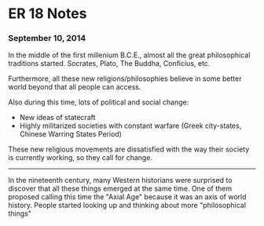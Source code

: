 ER 18 Notes
===========

### September 10, 2014

In the middle of the first millenium B.C.E., almost all the great philosophical traditions started.
Socrates, Plato, The Buddha, Conficius, etc.

Furthermore, all these new religions/philosophies believe in some better world beyond that all people can access.

Also during this time, lots of political and social change:
* New ideas of statecraft
* Highly militarized societies with constant warfare (Greek city-states, Chinese Warring States Period)

These new religious movements are dissatisfied with the way their society is currently working, so they call for change.

---

In the nineteenth century, many Western historians were surprised to discover that all these things emerged at the same time.
One of them proposed calling this time the "Axial Age" because it was an axis of world history.
People started looking up and thinking about more "philosophical things"